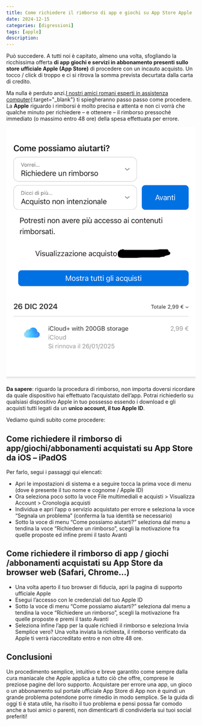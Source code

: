 ```yaml
---
title: Come richiedere il rimborso di app e giochi su App Store Apple
date: 2024-12-15
categories: [digressioni]
tags: [apple]
description:
---
```


Può succedere. A tutti noi è capitato, almeno una volta, sfogliando la ricchissima offerta **di app giochi e servizi in abbonamento presenti sullo store ufficiale Apple (App Store)** di procedere con un incauto acquisto. Un tocco / click di troppo e ci si ritrova la somma prevista decurtata dalla carta di credito. 

Ma nulla è perduto anzi.[I nostri amici romani esperti in assistenza computer](https://www.tecnicovincente.it){:target="_blank"} ti spiegheranno passo passo come procedere.
La **Apple** riguardo i rimborsi è molto precisa e attenta e non ci vorrà che qualche minuto per richiedere – e ottenere – il rimborso pressoché immediato (o massimo entro 48 ore) della spesa effettuata per errore.

![Richiesta di rimborso Apple](/assets/2024-12-15/image01.jpeg) 

**Da sapere**: riguardo la procedura di rimborso, non importa doversi ricordare da quale dispositivo hai effettuato l’acquistato dell’app. Potrai richiederlo su qualsiasi dispositivo Apple in tuo possesso essendo i download e gli acquisti tutti legati da un **unico account, il tuo Apple ID**.

Vediamo quindi subito come procedere:

## Come richiedere il rimborso di app/giochi/abbonamenti acquistati su App Store da iOS – iPadOS

Per farlo, segui i passaggi qui elencati:
- Apri le impostazioni di sistema e a seguire tocca la prima voce di menu (dove è presente il tuo nome e cognome / Apple ID)
- Ora seleziona poco sotto la voce File multimediali e acquisti > Visualizza Account > Cronologia acquisti
- Individua e apri l’app o servizio acquistato per errore e seleziona la voce “Segnala un problema” (conferma la tua identità se necessario)
- Sotto la voce di menu “Come possiamo aiutarti?” seleziona dal menu a tendina la voce “Richiedere un rimborso”, scegli la motivazione fra quelle proposte ed infine premi il tasto Avanti

## Come richiedere il rimborso di app / giochi /abbonamenti acquistati su App Store da browser web (Safari, Chrome…)

- Una volta aperto il tuo browser di fiducia, apri la pagina di supporto ufficiale Apple
- Esegui l’accesso con le credenziali del tuo Apple ID
- Sotto la voce di menu “Come possiamo aiutarti?” seleziona dal menu a tendina la voce “Richiedere un rimborso”, scegli la motivazione fra quelle proposte e premi il tasto Avanti
- Seleziona infine l’app per la quale richiedi il rimborso e seleziona Invia
Semplice vero? Una volta inviata la richiesta, il rimborso verificato da Apple ti verrà riaccreditato entro e non oltre 48 ore.

## Conclusioni
Un procedimento semplice, intuitivo e breve garantito come sempre dalla cura maniacale che Apple applica a tutto ciò che offre, comprese le preziose pagine del loro supporto.
Acquistare per errore una app, un gioco o un abbonamento sul portale ufficiale App Store di App non è quindi un grande problema potendone porre rimedio in modo semplice.
Se la guida di oggi ti è stata utile, ha risolto il tuo problema e pensi possa far comodo anche a tuoi amici o parenti, non dimenticarti di condividerla sui tuoi social preferiti!
